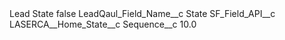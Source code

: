 <?xml version="1.0" encoding="UTF-8"?>
<CustomMetadata xmlns="http://soap.sforce.com/2006/04/metadata" xmlns:xsi="http://www.w3.org/2001/XMLSchema-instance" xmlns:xsd="http://www.w3.org/2001/XMLSchema">
    <label>Lead State</label>
    <protected>false</protected>
    <values>
        <field>LeadQaul_Field_Name__c</field>
        <value xsi:type="xsd:string">State</value>
    </values>
    <values>
        <field>SF_Field_API__c</field>
        <value xsi:type="xsd:string">LASERCA__Home_State__c</value>
    </values>
    <values>
        <field>Sequence__c</field>
        <value xsi:type="xsd:double">10.0</value>
    </values>
</CustomMetadata>
